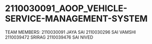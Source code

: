 # 2110030091_AOOP_VEHICLE-SERVICE-MANAGEMENT-SYSTEM

TEAM MEMBERS:
2110030091  JAYA SAI
2110030296  SAI VAMSHI
2110039472  SRIRAG
2110039476  SAI NIVED
